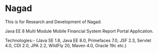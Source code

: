# Nagad
This is for Research and Development of Nagad.

Java EE 8 Multi Module Mobile Financial System Report Portal Application. 

Technologies:- (Java SE 1.8, Java EE 8.0, Primefaces 7.0, JSF 2.3, Servlet 4.0, CDI 2.0, JPA 2.2, WildFly 20, Maven 4.0, Oracle 19c etc.)
